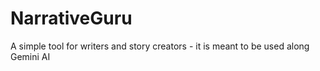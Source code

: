 # NarrativeGuru
A simple tool for writers and story creators - it is meant to be used along Gemini AI
